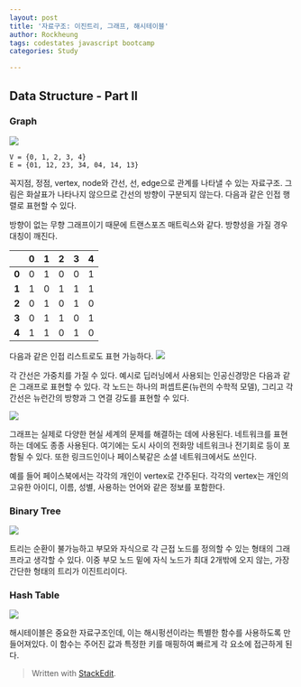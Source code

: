 ```yaml
---
layout: post
title: '자료구조: 이진트리, 그래프, 해시테이블'
author: Rockheung
tags: codestates javascript bootcamp
categories: Study

---
```


## Data Structure - Part II

### Graph
![](https://www.geeksforgeeks.org/wp-content/uploads/undirectedgraph.png)

```
V = {0, 1, 2, 3, 4}
E = {01, 12, 23, 34, 04, 14, 13}
```
<!--more-->

꼭지점, 정점, vertex,  node와 간선, 선, edge으로 관계를 나타낼 수 있는 자료구조. 그림은 화살표가 나타나지 않으므로 간선의 방향이 구분되지 않는다. 다음과 같은 인접 행렬로 표현할 수 있다. 

방향이 없는 무향 그래프이기 때문에 트랜스포즈 매트릭스와 같다. 방향성을 가질 경우 대칭이 깨진다.

|  | 0 |  1 | 2 | 3 | 4 |
|:--:|:--:|:--:|:--:|:--:|:--:|
| **0** | 0 | 1 | 0 | 0 | 1 |
| **1** | 1 | 0 | 1 | 1 | 1 |
| **2** | 0 | 1 | 0 | 1 | 0 |
| **3** | 0 | 1 | 1 | 0 | 1 |
| **4** | 1 | 1 | 0 | 1 | 0 |

다음과 같은 인접 리스트로도 표현 가능하다.
![](https://cdncontribute.geeksforgeeks.org/wp-content/uploads/listadjacency.png)

각 간선은 가중치를 가질 수 있다. 예시로 딥러닝에서 사용되는 인공신경망은 다음과 같은 그래프로 표현할 수 있다. 각 노드는 하나의 퍼셉트론(뉴런의 수학적 모델), 그리고 각 간선은 뉴런간의 방향과 그 연결 강도를 표현할 수 있다.

![](https://upload.wikimedia.org/wikipedia/commons/thumb/4/46/Colored_neural_network.svg/800px-Colored_neural_network.svg.png)

그래프는 실제로 다양한 현실 세계의 문제를 해결하는 데에 사용된다. 네트워크를 표현하는 데에도 종종 사용된다. 여기에는 도시 사이의 전화망 네트워크나 전기회로 등이 포함될 수 있다. 또한 링크드인이나 페이스북같은 소셜 네트워크에서도 쓰인다. 

예를 들어 페이스북에서는 각각의 개인이 vertex로 간주된다. 각각의 vertex는 개인의 고유한 아이디, 이름, 성별, 사용하는 언어와 같은 정보를 포함한다.




### Binary Tree
![](https://www.geeksforgeeks.org/wp-content/uploads/binary-tree-to-DLL.png)

트리는 순환이 불가능하고 부모와 자식으로 각 근접 노드를 정의할 수 있는 형태의 그래프라고 생각할 수 있다. 이중 부모 노드 밑에 자식 노드가 최대 2개밖에 오지 않는, 가장 간단한 형태의 트리가 이진트리이다. 


### Hash Table
![](https://www.geeksforgeeks.org/wp-content/uploads/HashingDataStructure-min-768x384.png)

해시테이블은 중요한 자료구조인데, 이는 해시펑션이라는 특별한 함수를 사용하도록 만들어져있다. 이 함수는 주어진 값과 특정한 키를 매핑하여 빠르게 각 요소에 접근하게 된다. 






> Written with [StackEdit](https://stackedit.io/).



